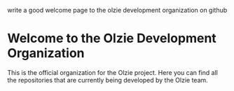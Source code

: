 write a good welcome page to the olzie development organization on github

# Welcome to the Olzie Development Organization

This is the official organization for the Olzie project. Here you can find all the repositories that are currently being developed by the Olzie team.
